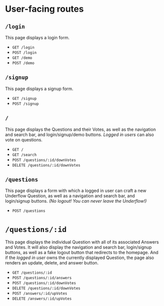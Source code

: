 # User-facing routes

## `/login`

This page displays a login form.

*  `GET /login`
*  `POST /login`
*  `GET /demo`
*  `POST /demo`

## `/signup`

This page displays a signup form.

*  `GET /signup`
*  `POST /signup`

## `/`

This page displays the Questions and their Votes, as well as the navigation  and search bar, and login/signup/demo buttons. _Logged in users_ can also vote on questions.

* `GET /`
* `GET /search`
* `POST /questions/:id/downVotes`
* `DELETE /questions/:id/downVotes`

## `/questions`

This page displays a form with which a logged in user can craft a new Underflow Question, as well as a navigation and search bar, and login/signup buttons. _(No logout! You can never leave the Underflow!)_

* `POST /questions`

# `/questions/:id`

This page displays the individual Question with all of its associated Answers and Votes. It will also display the navigation and search bar, login/signup buttons, as well as a fake logout button that redirects to the homepage. And if the _logged in user_ owns the currently displayed Question, the page also renders an update, delete, and answer button.

* `GET /questions/:id`
* `POST /questions/:id/answers`
* `POST /questions/:id/downVotes`
* `DELETE /questions/:id/downVotes`
* `POST /answers/:id/upVotes`
* `DELETE /answers/:id/upVotes`
